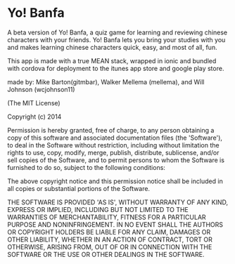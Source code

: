Yo! Banfa
=====================

A beta version of Yo! Banfa, a quiz game for learning and reviewing chinese characters with your friends. Yo! Banfa lets you bring your studies with you and makes learning chinese characters quick, easy, and most of all, fun.


This app is made with a true MEAN stack, wrapped in ionic and bundled with cordova for deployment to the itunes app store and google play store.

made by: Mike Barton(gitmbar), Walker Mellema (mellema), and Will Johnson (wcjohnson11)


(The MIT License)

Copyright (c) 2014

Permission is hereby granted, free of charge, to any person obtaining a copy of this software and associated documentation files (the 'Software'), to deal in the Software without restriction, including without limitation the rights to use, copy, modify, merge, publish, distribute, sublicense, and/or sell copies of the Software, and to permit persons to whom the Software is furnished to do so, subject to the following conditions:

The above copyright notice and this permission notice shall be included in all copies or substantial portions of the Software.

THE SOFTWARE IS PROVIDED 'AS IS', WITHOUT WARRANTY OF ANY KIND, EXPRESS OR IMPLIED, INCLUDING BUT NOT LIMITED TO THE WARRANTIES OF MERCHANTABILITY, FITNESS FOR A PARTICULAR PURPOSE AND NONINFRINGEMENT. IN NO EVENT SHALL THE AUTHORS OR COPYRIGHT HOLDERS BE LIABLE FOR ANY CLAIM, DAMAGES OR OTHER LIABILITY, WHETHER IN AN ACTION OF CONTRACT, TORT OR OTHERWISE, ARISING FROM, OUT OF OR IN CONNECTION WITH THE SOFTWARE OR THE USE OR OTHER DEALINGS IN THE SOFTWARE.




